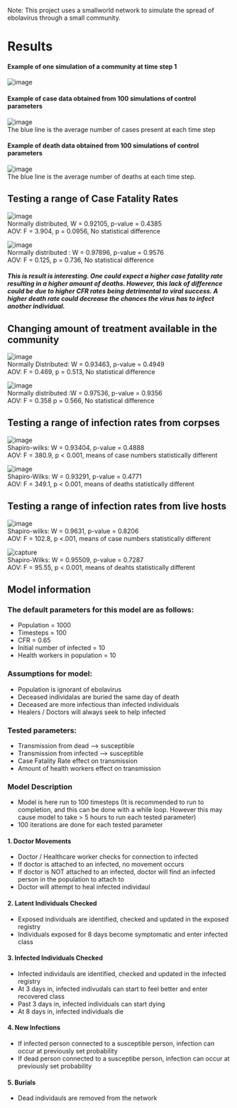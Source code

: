 Note: This project uses a smallworld network to simulate the spread of ebolavirus through a small community. 

# Results

#### Example of one simulation of a community at time step 1
![image](https://user-images.githubusercontent.com/39533889/40403915-f0dbe588-5e22-11e8-9ea7-708de69096f0.png)
#### Example of case data obtained from 100 simulations of control parameters
![image](https://user-images.githubusercontent.com/39533889/40403927-fd6db8bc-5e22-11e8-9e5b-c65e897f8d18.png)\
The blue line is the average number of cases present at each time step
#### Example of death data obtained from 100 simulations of control parameters
![image](https://user-images.githubusercontent.com/39533889/40403931-ffd06e24-5e22-11e8-839e-d8ec9308718c.png)\
The blue line is the average number of deaths at each time step.  

## Testing a range of Case Fatality Rates
![image](https://user-images.githubusercontent.com/39533889/40403942-0bb6c77e-5e23-11e8-9ff7-3057ddf694e4.png)\
Normally distributed, W = 0.92105, p-value = 0.4385\
AOV: F = 3.904, p = 0.0956, No statistical  difference

![image](https://user-images.githubusercontent.com/39533889/40403944-0e972920-5e23-11e8-80e4-517f488dfdba.png)\
Normally distributed : W = 0.97896, p-value = 0.9576\
AOV: F = 0.125, p = 0.736, No statistical difference
##### This is result is interesting. One could expect a higher case fatality rate resulting in a higher amount of deaths. However, this lack of difference could be due to higher CFR rates being detrimental to viral success. A higher death rate could decrease the chances the virus has to infect another individual.

## Changing amount of treatment available in the community
![image](https://user-images.githubusercontent.com/39533889/40403948-1382bcf6-5e23-11e8-8be1-4916b890e3d3.png)\
Normally Distributed: W = 0.93463, p-value = 0.4949\
AOV:  F = 0.469, p = 0.513, No statistical difference

![image](https://user-images.githubusercontent.com/39533889/40403954-17ada822-5e23-11e8-9d16-b00a7a944c83.png)\
Normally distributed :W = 0.97536, p-value = 0.9356\
AOV: F = 0.358  p = 0.566, No statistical difference

## Testing a range of infection rates from corpses
![image](https://user-images.githubusercontent.com/39533889/40403959-1d71b0fa-5e23-11e8-9749-8b85da05792f.png)\
Shapiro-wilks: W = 0.93404, p-value = 0.4888\
AOV: F = 380.9, p < 0.001, means of case numbers statistically different

![image](https://user-images.githubusercontent.com/39533889/40403963-221bca1e-5e23-11e8-9217-cce369af9519.png)\
Shapiro-Wilks: W = 0.93291, p-value = 0.4771\
AOV: F = 349.1, p < 0.001, means of deaths statistically different

## Testing a range of infection rates from live hosts
![image](https://user-images.githubusercontent.com/39533889/40403967-261f2836-5e23-11e8-8085-95b588753a2b.png)\
Shapiro-wilks: W = 0.9631, p-value = 0.8206\
AOV: F = 102.8, p <.001, means of case numbers statistically different

![capture](https://user-images.githubusercontent.com/39533889/40403971-2c581348-5e23-11e8-8d79-62c6942c737a.PNG)\
Shapiro-Wilks: W = 0.95509, p-value = 0.7287\
AOV: F = 95.55, p < 0.001, means of deahts statistically different



## Model information

### The default parameters for this model are as follows:
- Population = 1000
- Timesteps = 100
- CFR = 0.65
- Initial number of infected = 10
- Health workers in population = 10

### Assumptions for model:
- Population is ignorant of ebolavirus
- Deceased individalas are buried the same day of death
- Deceased are more infectious than infected individuals
- Healers / Doctors will always seek to help infected

### Tested parameters:
- Transmission from dead --> susceptible
- Transmission from infected --> susceptible
- Case Fatality Rate effect on transmission
- Amount of health workers effect on transmission

### Model Description
- Model is here run to 100 timesteps (It is recommended to run to completion, and this can be done with a while loop. However this may cause model to take > 5 hours to run each tested parameter)
- 100 iterations are done for each tested parameter

#### 1. Doctor Movements
- Doctor / Healthcare worker checks for connection to infected
- If doctor is attached to an infected, no movement occurs
- If doctor is NOT attached to an infected, doctor will find an infected person in the population to attach to
- Doctor will attempt to heal infected individaul

#### 2. Latent Individuals Checked
- Exposed individuals are identified, checked and updated in the exposed registry
- Individuals exposed for 8 days become symptomatic and enter infected class

#### 3. Infected Individuals Checked
- Infected individauls are identified, checked and updated in the infected registry
- At 3 days in, infected indivudals can start to feel better and enter recovered class
- Past 3 days in, infected individuals can start dying
- At 8 days in, infected individuals die

#### 4. New Infections
- If infected person connected to a susceptible person, infection can occur at previously set probability
- If dead person connected to a susceptibe person, infection can occur at previously set probability

#### 5. Burials
- Dead individauls are removed from the network

